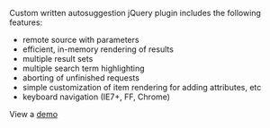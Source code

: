 Custom written autosuggestion jQuery plugin includes the following features:
*   remote source with parameters
*   efficient, in-memory rendering of results
*   multiple result sets
*   multiple search term highlighting
*   aborting of unfinished requests
*   simple customization of item rendering for adding attributes, etc
*   keyboard navigation (IE7+, FF, Chrome)

View a [demo](http://kaliara.github.com/mk_autosuggest "mk_autosuggest demo")